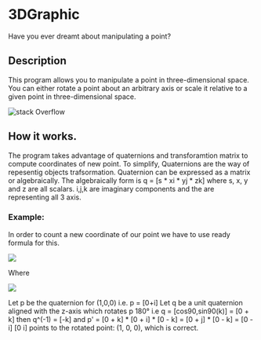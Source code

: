 # 3DGraphic
Have you ever dreamt about manipulating a point?
## Description
This program allows you to manipulate a point in three-dimensional space. You can either rotate a point about an arbitrary axis or scale it relative to a given point in three-dimensional space.

![stack Overflow](http://i.imgur.com/cQ6Bg9v.png)

## How it works.
The program takes advantage of quaternions and transforamtion matrix to compute coordinates of new point. To simplify, Quaternions are the way of repesentig objects trafsormation. Quaternion can be expressed as a matrix or algebraically. The algebraically form is q = \[s * xi * yj * zk] where s, x, y and z are all scalars. i,j,k are imaginary components and the are representing all 3 axis.

### Example:

In order to count a new coordinate of our point we have to use ready formula for this.
 
![](https://latex.codecogs.com/gif.latex?p'&space;=&space;qpq^{-1}) 
 
Where
 
![](https://latex.codecogs.com/gif.latex?q&space;=&space;[cos\frac{\Theta&space;}{2},sin\frac{\Theta&space;}{2}\bar{V}])

Let p be the quaternion for (1,0,0) i.e. p = \[0+i]
Let q be a unit quaternion aligned with the z-axis which rotates p 180°
i.e q = \[cos90,sin90(k)] = \[0 + k]
then q^(-1) = [-k]
and p' = \[0 + k] * \[0 + i] * \[0 - k] = \[0 + j] * \[0 - k] = \[0 - i]
\[0  i] points to the rotated point: (1, 0, 0), which is correct.
